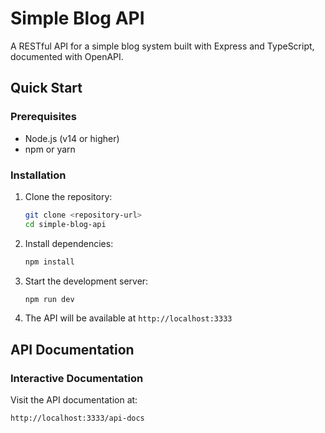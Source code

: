 # Simple Blog API

A RESTful API for a simple blog system built with Express and TypeScript, documented with OpenAPI.


## Quick Start

### Prerequisites
- Node.js (v14 or higher)
- npm or yarn

### Installation
1. Clone the repository:
   ```sh
   git clone <repository-url>
   cd simple-blog-api
   ```

2. Install dependencies:
   ```sh
   npm install
   ```

3. Start the development server:
   ```sh
   npm run dev
   ```

4. The API will be available at `http://localhost:3333`

## API Documentation

### Interactive Documentation
Visit the API documentation at:
```
http://localhost:3333/api-docs
```